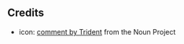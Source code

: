 ## Credits

* icon: [comment by Trident](https://thenounproject.com/term/comment/1215669) from the Noun Project